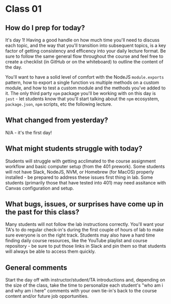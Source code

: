 # Class 01

## How do I prep for today?
It's day 1!  Having a good handle on how much time you'll need to discuss each topic, and the way that you'll transition into subsequent topics, is a key factor of getting consistency and efficency into your daily lecture format.  Be sure to follow the same general flow throughout the course and feel free to create a checklist (in GitHub or on the whiteboard) to outline the content of the day.

You'll want to have a solid level of comfort with the NodeJS `module.exports` pattern, how to export a single function vs multiple methods on a custom module, and how to test a custom module and the methods you've added to it. The only third party `npm` package you'll be working with on this day is `jest` - let students know that you'll start talking about the `npm` ecosystem, `package.json`, `npm` scripts, etc the following lecture.
 
## What changed from yesterday? 
N/A - it's the first day!

## What might students struggle with today? 
Students will struggle with getting acclimated to the course assignment workflow and basic computer setup (from the 401 prework).  Some students will not have Slack, NodeJS, NVM, or Homebrew (for MacOS) properly installed - be prepared to address these issues first thing in lab. Some students (primarily those that have tested into 401) may need assitance with Canvas configuration and setup.

## What bugs, issues, or surprises have come up in the past for this class?
Many students will not follow the lab instructions correctly. You'll want your TA's to do regular check-in's during the first couple of hours of lab to make sure everyone is on the right track. Students may also have a hard time finding daily course resources, like the YouTube playlist and course repository - be sure to put those links in Slack and pin them so that students will always be able to access them quickly.

## General comments
Start the day off with instructor/student/TA introductions and, depending on the size of the class, take the time to personalize each student's "who am i and why am i here" comments with your own tie-in's back to the course content and/or future job opportunities.
